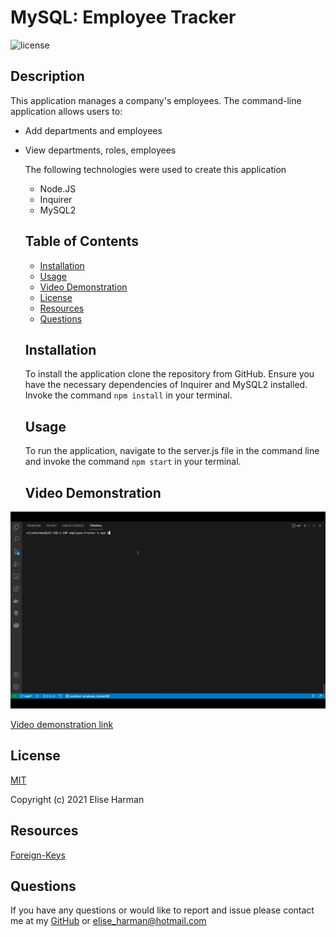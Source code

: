 # MySQL: Employee Tracker

![license](https://img.shields.io/badge/License-MIT-blue.svg)

## Description

This application manages a company's employees. The command-line application allows users to:

- Add departments and employees

- View departments, roles, employees

  The following technologies were used to create this application

  - Node.JS
  - Inquirer
  - MySQL2

  ## Table of Contents

  - [Installation](#installation)
  - [Usage](#usage)
  - [Video Demonstration](#videoDemo)
  - [License](#license)
  - [Resources](#resources)
  - [Questions](#questions)

  ## Installation

  To install the application clone the repository from GitHub. Ensure you have the necessary dependencies of Inquirer and MySQL2 installed. Invoke the command `npm install` in your terminal.

  ## Usage

  To run the application, navigate to the server.js file in the command line and invoke the command `npm start` in your terminal.

  ## Video Demonstration

![Employee Tracker](assets/employe-tracker.gif)

[Video demonstration link](https://youtu.be/QD5sV7c6r74)

## License

[MIT](https://choosealicense.com/licenses/mit/)

Copyright (c) 2021 Elise Harman

## Resources

[Foreign-Keys](https://dev.mysql.com/doc/refman/8.0/en/create-table-foreign-keys.html)

## Questions

If you have any questions or would like to report and issue please contact me at my [GitHub](https://github.com/harmane4) or elise_harman@hotmail.com
